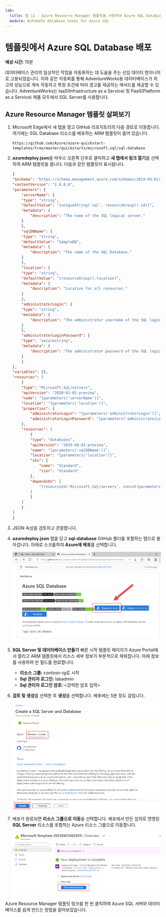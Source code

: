 ```yaml
---
lab:
  title: 랩 11 - Azure Resource Manager 템플릿을 사용하여 Azure SQL Database 배포
  module: Automate database tasks for Azure SQL
---
```


# 템플릿에서 Azure SQL Database 배포

**예상 시간:** 15분

데이터베이스 관리의 일상적인 작업을 자동화하는 데 도움을 주는 선임 데이터 엔지니어로 고용되었습니다. 이와 같은 자동화를 통해 AdventureWorks용 데이터베이스가 최고의 성능으로 계속 작동하고 특정 조건에 따라 경고를 제공하는 메서드를 제공할 수 있습니다. AdventureWorks는 IaaS(Infrastructure as a Service) 및 PaaS(Platform as a Service) 제품 모두에서 SQL Server를 사용합니다.

## Azure Resource Manager 템플릿 살펴보기

1. Microsoft Edge에서 새 탭을 열고 GitHub 리포지토리의 다음 경로로 이동합니다. 여기에는 SQL Database 리소스를 배포하는 ARM 템플릿이 들어 있습니다.

    ```
    https://github.com/Azure/azure-quickstart-templates/tree/master/quickstarts/microsoft.sql/sql-database
    ```

1. **azuredeploy.json**을 마우스 오른쪽 단추로 클릭하고 **새 탭에서 링크 열기**를 선택하여 ARM 템플릿을 봅니다. 다음과 같은 템플릿이 표시됩니다.

    ```JSON
    {
    "$schema": "https://schema.management.azure.com/schemas/2019-04-01/deploymentTemplate.json#",
    "contentVersion": "1.0.0.0",
    "parameters": {
        "serverName": {
        "type": "string",
        "defaultValue": "[uniqueString('sql', resourceGroup().id)]",
        "metadata": {
            "description": "The name of the SQL logical server."
        }
        },
        "sqlDBName": {
        "type": "string",
        "defaultValue": "SampleDB",
        "metadata": {
            "description": "The name of the SQL Database."
        }
        },
        "location": {
        "type": "string",
        "defaultValue": "[resourceGroup().location]",
        "metadata": {
            "description": "Location for all resources."
        }
        },
        "administratorLogin": {
        "type": "string",
        "metadata": {
            "description": "The administrator username of the SQL logical server."
        }
        },
        "administratorLoginPassword": {
        "type": "securestring",
        "metadata": {
            "description": "The administrator password of the SQL logical server."
        }
        }
    },
    "variables": {},
    "resources": [
        {
        "type": "Microsoft.Sql/servers",
        "apiVersion": "2020-02-02-preview",
        "name": "[parameters('serverName')]",
        "location": "[parameters('location')]",
        "properties": {
            "administratorLogin": "[parameters('administratorLogin')]",
            "administratorLoginPassword": "[parameters('administratorLoginPassword')]"
        },
        "resources": [
            {
            "type": "databases",
            "apiVersion": "2020-08-01-preview",
            "name": "[parameters('sqlDBName')]",
            "location": "[parameters('location')]",
            "sku": {
                "name": "Standard",
                "tier": "Standard"
            },
            "dependsOn": [
                "[resourceId('Microsoft.Sql/servers', concat(parameters('serverName')))]"
            ]
            }
        ]
        }
    ]
    }
    ```

1. JSON 속성을 검토하고 관찰합니다.

1. **azuredeploy.json** 탭을 닫고 **sql-database** GitHub 폴더를 포함하는 탭으로 돌아갑니다. 아래로 스크롤하여 **Azure에 배포**를 선택합니다.

    ![Azure에 배포 단추](../images/dp-300-module-11-lab-01.png)

1. **SQL Server 및 데이터베이스 만들기** 빠른 시작 템플릿 페이지가 Azure Portal에서 열리고 ARM 템플릿에서 리소스 세부 정보가 부분적으로 채워집니다. 아래 정보를 사용하여 빈 필드를 완료합니다.

    - **리소스 그룹:** *contoso-rg*로 시작
    - **Sql 관리자 로그인:** labadmin
    - **Sql 관리자 로그인 암호:** &lt;강력한 암호 입력&gt;

1. **검토 및 생성**를 선택한 후 **생성**를 선택합니다. 배포에는 5분 정도 걸립니다.

    ![그림 2](../images/dp-300-module-11-lab-02.png)

1. 배포가 완료되면 **리소스 그룹으로 이동**을 선택합니다. 배포에서 만든 임의로 명명된 **SQL Server** 리소스를 포함하는 Azure 리소스 그룹으로 이동합니다.

    ![그림 3](../images/dp-300-module-11-lab-03.png)

Azure Resource Manager 템플릿 링크를 한 번 클릭하여 Azure SQL 서버와 데이터베이스를 쉽게 만드는 방법을 알아보았습니다.
